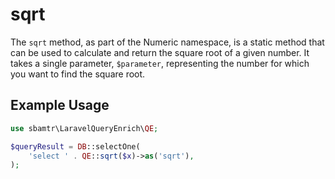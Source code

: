 # sqrt

The `sqrt` method, as part of the Numeric namespace, is a static method that can be used to calculate and return the
square root of a given number. It takes a single parameter, `$parameter`, representing the number for which you want to
find the square root.

## Example Usage

```php
use sbamtr\LaravelQueryEnrich\QE;

$queryResult = DB::selectOne(
    'select ' . QE::sqrt($x)->as('sqrt'),
);
```